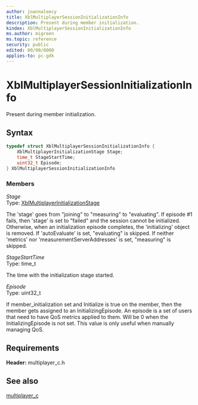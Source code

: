 ```yaml
---
author: joannaleecy
title: XblMultiplayerSessionInitializationInfo
description: Present during member initialization.
kindex: XblMultiplayerSessionInitializationInfo
ms.author: migreen
ms.topic: reference
security: public
edited: 00/00/0000
applies-to: pc-gdk
---
```


# XblMultiplayerSessionInitializationInfo  

Present during member initialization.  

## Syntax  
  
```cpp
typedef struct XblMultiplayerSessionInitializationInfo {  
    XblMultiplayerInitializationStage Stage;  
    time_t StageStartTime;  
    uint32_t Episode;  
} XblMultiplayerSessionInitializationInfo  
```
  
### Members  
  
*Stage*  
Type: [XblMultiplayerInitializationStage](../enums/xblmultiplayerinitializationstage.md)  
  
The 'stage' goes from "joining" to "measuring" to "evaluating". If episode #1 fails, then 'stage' is set to "failed" and the session cannot be initialized. Otherwise, when an initialization episode completes, the 'initializing' object is removed. If 'autoEvaluate' is set, "evaluating" is skipped. If neither 'metrics' nor 'measurementServerAddresses' is set, "measuring" is skipped.
  
*StageStartTime*  
Type: time_t  
  
The time with the initialization stage started.
  
*Episode*  
Type: uint32_t  
  
If member_initialization set and Initialize is true on the member, then the member gets assigned to an InitializingEpisode. An episode is a set of users that need to have QoS metrics applied to them. Will be 0 when the InitializingEpisode is not set. This value is only useful when manually managing QoS.
  
## Requirements  
  
**Header:** multiplayer_c.h
  
## See also  
[multiplayer_c](../multiplayer_c_members.md)  
  
  
